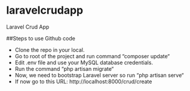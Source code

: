 # laravelcrudapp
Laravel Crud App 

##Steps to use Github code

- Clone the repo in your local.
- Go to root of the project and run command “composer update“
- Edit .env file and use your MySQL database credentials.
- Run the command “php artisan migrate“
- Now, we need to bootstrap Laravel server so run “php artisan serve“
- If now go to this URL: http://localhost:8000/crud/create
